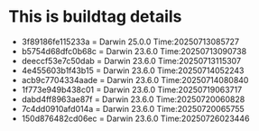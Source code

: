 # This is buildtag details
- 3f89186fe115233a = Darwin 25.0.0 Time:20250713085727
- b5754d68dfc0b68c = Darwin 23.6.0 Time:20250713090738
- deeccf53e7c50dab = Darwin 23.6.0 Time:20250713115307
- 4e455603b1f43b15 = Darwin 23.6.0 Time:20250714052243
- acb9c7704334aade = Darwin 23.6.0 Time:20250714080840
- 1f773e949b438c01 = Darwin 23.6.0 Time:20250719063717
- dabd4ff8963ae87f = Darwin 23.6.0 Time:20250720060828
- 7c4dd0910afd014a = Darwin 23.6.0 Time:20250720065755
- 150d876482cd06ec = Darwin 23.6.0 Time:20250726023446
